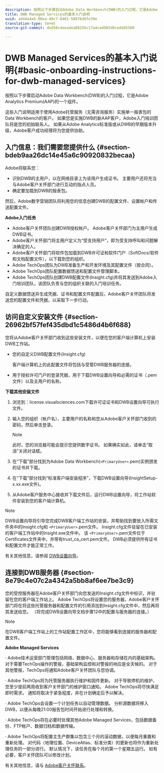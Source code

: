 ```yaml
---
description: 按照以下步骤启动Adobe Data Workbench(DWB)的入门过程，它是Adobe Analytics Premium(AAP)的一个组件。
title: DWB Managed Services的基本入门说明
uuid: ad44a4eb-00ea-49c7-8401-58976d8fe39e
translation-type: tm+mt
source-git-commit: ded50c4eeadea80156c17a4cad985d0ceddd5500

---
```



# DWB Managed Services的基本入门说明{#basic-onboarding-instructions-for-dwb-managed-services}

按照以下步骤启动Adobe Data Workbench(DWB)的入门过程，它是Adobe Analytics Premium(AAP)的一个组件。

这些入门说明适用于使用Adobe托管服务（无需咨询服务）实施单一报表包的Data Workbench的客户。 如果您是实施DWB的新AAP客户，Adobe入门培训团队将是您的初始联系人。 如果从Adobe Analytics标准版或从DWB的早期版本升级，Adobe客户成功经理将为您提供协助。

## 入门信息：我们需要您提供什么 {#section-bdeb9aa26dc14e45a6c90920832becaa}

Adobe将联系您：

* 识别DWB的主用户，以在网络目录上为该用户生成证书。 主要用户还将充当与Adobe客户关怀部门进行互动的指点人员。
* 确定要加载到DWB的报表包。

然后，Adobe数字营销团队将利用您的信息创建DWB的配置文件、设置帐户和传送配置文件。

**Adobe入门任务**

* Adobe客户关怀团队创建DWB授权帐户。 Adobe客户关怀部门为主用户生成DWB证书。
* Adobe客户关怀部门将主用户定义为“受支持用户”，即为受支持呼叫和问题解决确定的人。
* Adobe客户关怀部门将软件包加载到DWB许可证和软件门户（SoftDocs/软件和文档配置文件），以下载到您的组织。
* Adobe TechOps团队为DWB准备生产和开发环境及其配置文件（按合同）。
* Adobe TechOps团队配置数据馈送和配置文件管理脚本。
* Adobe TechOps团队创建DWB配置文件(Insight.cfg)并将其发送到Adobe入门培训团队，该团队负责与您的组织关联的入门培训任务。

自定义数据馈送并生成凭据、证书和配置文件配置后，Adobe客户关怀团队将发送您的配置文件和凭据，以采取下一步行动。

## 访问自定义安装文件 {#section-26962bf57fef435dbd1c5486d4b6f688}

您将从Adobe客户关怀部门收到这些安装文件，以便在您的客户端计算机上安装DWB工作站。

* 您的自定义DWB配置文件(Insight.cfg)

   客户端计算机上的此配置文件将包括与受管DWB服务器的连接。

* 用于授权许可门户的登录凭据，用于下载DWB设置向导和必需的证书（.pem文件）以及主用户的名称。

**下载其他安装文件**

1. 浏览到：license.visualsciences.com下载许可证证书和DWB设置向导可执行文件。
1. 输入您的组织（帐户名）、主要用户的名称和您从Adobe客户关怀部门收到的密码，然后单击登录。

   >[!NOTE]
   >
   >此时，您的浏览器可能会提示您提供数字证书。 如果确实如此，请单击“取消”关闭对话框。

1. 在“下载”部分找到为Adobe Data Workbench(`<PrimaryUser>`.pem)实例颁发的证书并下载。
1. 在“下载”部分找到“标准客户端安装程序”，下载DWB设置向导(InsightSetup-x.xx.exe文件)。
1. 从Adobe客户服务中心接收并下载文件后，运行DWB设置向导，将工作站软件安装到您的客户端计算机。

>[!NOTE]
DWB设置向导将引导您完成DWB客户端工作站的安装，并帮助找到要放入所需文件夹中的Insight.cfg和 `<PrimaryUser>`.pem文件。 Insight.cfg文件驻留在已安装的客户端工作站中的Insight.exe文件中。 该 `<PrimaryUser>`.pem文件位于Certificates文件夹中，并带有trust_ca_cert.pem文件。 DWB必须提供所有证书和配置文件才能正常工作。

有关其他信息，请参阅 [DWB设置向导](https://docs.adobe.com/content/help/en/data-workbench/using/install/workstation-setup/install-setup.html)。

## 连接到DWB服务器 {#section-8e79c4e07c2a4342a5bb8af6ee7be3c9}

您的受控服务器在Adobe客户关怀部门向您发送的Insight.cfg文件中标识，并驻留在您的客户端工作站上。 Adobe TechOps将设置您的服务器，Adobe客户关怀部门将在将这些托管服务器和配置文件的引用添加到Insight.cfg文件中，然后再将其发送给您。 （将完成DWB设置向导文档步骤12中的配置与服务器的连接。）

>[!NOTE]
在DWB客户端工作站上的工作站配置工作区中，您将能够看到连接的服务器和配置文件。

**Adobe Managed Services**

· Adobe技术运营部门管理包括网络、数据中心、服务器和存储在内的基础架构。 对于需要TechOps操作的警报，基础架构监控和对警报的响应是全天候的。 对于其他警报，TechOps将通知Adobe客户关怀团队与您协调。

· Adobe TechOps将为托管服务器执行维护和固件更新。 对于导致停机的维护，您至少提前两周收到客户关怀部门的维护窗口通知。 Adobe TechOps将尽快满足即时需求。 通知将取决于紧急程度，并在计划确定后予以解决。

· Adobe TechOps会设置一个计划任务以自动管理数据。 分析源数据将移入DWB，以便从每晚21:00报告包时间开始进行处理和转换。

· Adobe TechOps将在必要时处理其他Adobe Managed Services，包括数据备份、FTP帐户、数据归档和数据传输。

· Adobe TechOps将配置主生产群集以包含三个月的滚动数据，以便每月重置和重新处理。 对代码（地理位置、DeviceAtlas、标准分类）的更新也将作为重新处理任务的一部分进行。 默认情况下，该任务在每个月的第一个星期五运行。 如有必要，客户关怀团队可以修改计划。

有关其他信息，请与 [Adobe客户关怀联系](https://helpx.adobe.com/support/programs/enterprise-support-terms.html)。
